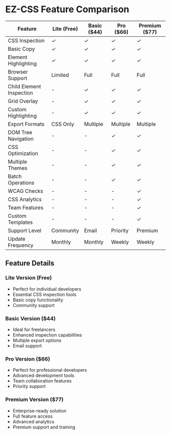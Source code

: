 # EZ-CSS Feature Comparison

| Feature                    | Lite (Free) | Basic ($44) | Pro ($66) | Premium ($77) |
|---------------------------|-------------|-------------|------------|---------------|
| CSS Inspection            | ✓          | ✓          | ✓         | ✓            |
| Basic Copy                | ✓          | ✓          | ✓         | ✓            |
| Element Highlighting      | ✓          | ✓          | ✓         | ✓            |
| Browser Support           | Limited    | Full        | Full       | Full          |
| Child Element Inspection  | -          | ✓          | ✓         | ✓            |
| Grid Overlay              | -          | ✓          | ✓         | ✓            |
| Custom Highlighting       | -          | ✓          | ✓         | ✓            |
| Export Formats            | CSS Only   | Multiple    | Multiple   | Multiple      |
| DOM Tree Navigation       | -          | -          | ✓         | ✓            |
| CSS Optimization         | -          | -          | ✓         | ✓            |
| Multiple Themes          | -          | -          | ✓         | ✓            |
| Batch Operations         | -          | -          | ✓         | ✓            |
| WCAG Checks              | -          | -          | -         | ✓            |
| CSS Analytics            | -          | -          | -         | ✓            |
| Team Features            | -          | -          | -         | ✓            |
| Custom Templates         | -          | -          | -         | ✓            |
| Support Level            | Community  | Email      | Priority   | Premium       |
| Update Frequency         | Monthly    | Monthly    | Weekly     | Weekly        |

## Feature Details

### Lite Version (Free)
- Perfect for individual developers
- Essential CSS inspection tools
- Basic copy functionality
- Community support

### Basic Version ($44)
- Ideal for freelancers
- Enhanced inspection capabilities
- Multiple export options
- Email support

### Pro Version ($66)
- Perfect for professional developers
- Advanced development tools
- Team collaboration features
- Priority support

### Premium Version ($77)
- Enterprise-ready solution
- Full feature access
- Advanced analytics
- Premium support and training
